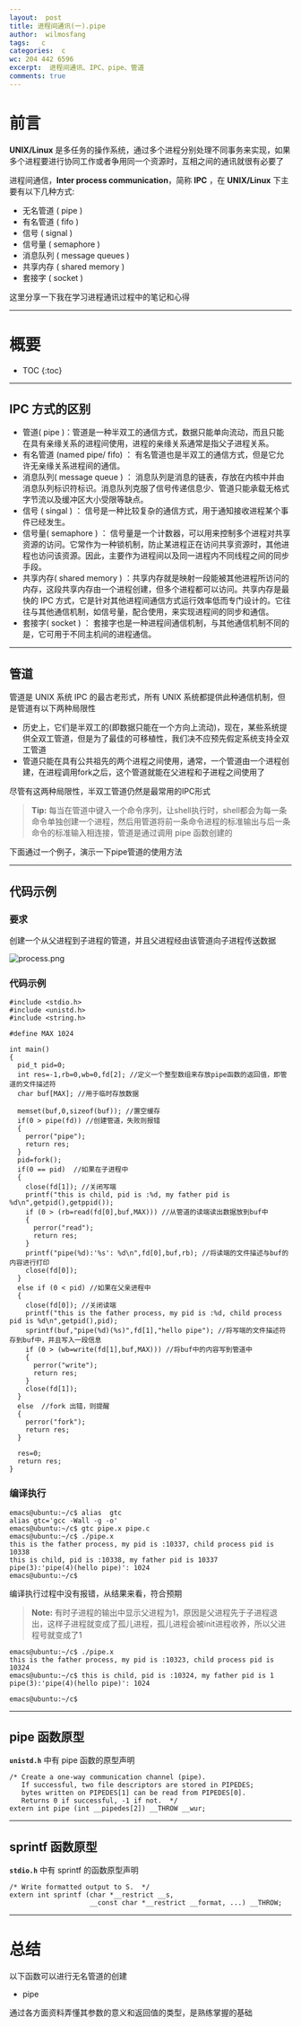 ```yaml
---
layout:  post
title: 进程间通讯(一).pipe
author:  wilmosfang
tags:   c 
categories:  c
wc: 204 442 6596
excerpt:  进程间通讯、IPC、pipe、管道
comments: true
---
```



# 前言


**UNIX/Linux** 是多任务的操作系统，通过多个进程分别处理不同事务来实现，如果多个进程要进行协同工作或者争用同一个资源时，互相之间的通讯就很有必要了

进程间通信，**Inter process communication**，简称 **IPC** ，在 **UNIX/Linux** 下主要有以下几种方式:

* 无名管道 ( pipe )
* 有名管道 ( fifo )
* 信号 ( signal )
* 信号量 ( semaphore )
* 消息队列 ( message queues ) 
* 共享内存 ( shared memory )
* 套接字 ( socket )

这里分享一下我在学习进程通讯过程中的笔记和心得


---

# 概要

* TOC
{:toc}

---

## IPC 方式的区别



* 管道( pipe )：管道是一种半双工的通信方式，数据只能单向流动，而且只能在具有亲缘关系的进程间使用，进程的亲缘关系通常是指父子进程关系。
* 有名管道 (named pipe/ fifo) ： 有名管道也是半双工的通信方式，但是它允许无亲缘关系进程间的通信。
* 消息队列( message queue ) ： 消息队列是消息的链表，存放在内核中并由消息队列标识符标识。消息队列克服了信号传递信息少、管道只能承载无格式字节流以及缓冲区大小受限等缺点。
* 信号 ( singal ) ： 信号是一种比较复杂的通信方式，用于通知接收进程某个事件已经发生。
* 信号量( semaphore ) ： 信号量是一个计数器，可以用来控制多个进程对共享资源的访问。它常作为一种锁机制，防止某进程正在访问共享资源时，其他进程也访问该资源。因此，主要作为进程间以及同一进程内不同线程之间的同步手段。
* 共享内存( shared memory ) ：共享内存就是映射一段能被其他进程所访问的内存，这段共享内存由一个进程创建，但多个进程都可以访问。共享内存是最快的 IPC 方式，它是针对其他进程间通信方式运行效率低而专门设计的。它往往与其他通信机制，如信号量，配合使用，来实现进程间的同步和通信。
* 套接字( socket ) ： 套接字也是一种进程间通信机制，与其他通信机制不同的是，它可用于不同主机间的进程通信。

---

## 管道

管道是 UNIX 系统 IPC 的最古老形式，所有 UNIX 系统都提供此种通信机制，但是管道有以下两种局限性

* 历史上，它们是半双工的(即数据只能在一个方向上流动)，现在，某些系统提供全双工管道，但是为了最佳的可移植性，我们决不应预先假定系统支持全双工管道
* 管道只能在具有公共祖先的两个进程之间使用，通常，一个管道由一个进程创建，在进程调用fork之后，这个管道就能在父进程和子进程之间使用了

尽管有这两种局限性，半双工管道仍然是最常用的IPC形式

> **Tip:** 每当在管道中键入一个命令序列，让shell执行时，shell都会为每一条命令单独创建一个进程，然后用管道将前一条命令进程的标准输出与后一条命令的标准输入相连接，管道是通过调用 pipe 函数创建的

下面通过一个例子，演示一下pipe管道的使用方法

---



## 代码示例

### 要求


创建一个从父进程到子进程的管道，并且父进程经由该管道向子进程传送数据

![process.png](/images/pipe.png)


### 代码示例


~~~
#include <stdio.h>
#include <unistd.h>
#include <string.h>

#define MAX 1024

int main()
{
  pid_t pid=0;
  int res=-1,rb=0,wb=0,fd[2]; //定义一个整型数组来存放pipe函数的返回值，即管道的文件描述符
  char buf[MAX]; //用于临时存放数据

  memset(buf,0,sizeof(buf)); //置空缓存
  if(0 > pipe(fd)) //创建管道，失败则报错
  {
    perror("pipe");
    return res;
  }
  pid=fork(); 
  if(0 == pid)  //如果在子进程中
  {
    close(fd[1]); //关闭写端
    printf("this is child, pid is :%d, my father pid is %d\n",getpid(),getppid()); 
    if (0 > (rb=read(fd[0],buf,MAX))) //从管道的读端读出数据放到buf中
    {
      perror("read");
      return res;
    }
    printf("pipe(%d):'%s': %d\n",fd[0],buf,rb); //将读端的文件描述与buf的内容进行打印
    close(fd[0]); 
  }
  else if (0 < pid) //如果在父亲进程中
  {
    close(fd[0]); //关闭读端
    printf("this is the father process, my pid is :%d, child process pid is %d\n",getpid(),pid);
    sprintf(buf,"pipe(%d)(%s)",fd[1],"hello pipe"); //将写端的文件描述符存到buf中，并且写入一段信息
    if (0 > (wb=write(fd[1],buf,MAX))) //将buf中的内容写到管道中
    {
      perror("write");
      return res;
    }
    close(fd[1]);
  }
  else  //fork 出错，则提醒
  {
    perror("fork"); 
    return res;
  }
  
  res=0;
  return res;
}
~~~


### 编译执行


~~~
emacs@ubuntu:~/c$ alias  gtc
alias gtc='gcc -Wall -g -o'
emacs@ubuntu:~/c$ gtc pipe.x pipe.c
emacs@ubuntu:~/c$ ./pipe.x 
this is the father process, my pid is :10337, child process pid is 10338
this is child, pid is :10338, my father pid is 10337
pipe(3):'pipe(4)(hello pipe)': 1024
emacs@ubuntu:~/c$ 
~~~

编译执行过程中没有报错，从结果来看，符合预期

> **Note:** 有时子进程的输出中显示父进程为1，原因是父进程先于子进程退出，这样子进程就变成了孤儿进程，孤儿进程会被init进程收养，所以父进程号就变成了1

~~~
emacs@ubuntu:~/c$ ./pipe.x 
this is the father process, my pid is :10323, child process pid is 10324
emacs@ubuntu:~/c$ this is child, pid is :10324, my father pid is 1
pipe(3):'pipe(4)(hello pipe)': 1024

emacs@ubuntu:~/c$
~~~

---

## pipe 函数原型


**`unistd.h`** 中有 pipe 函数的原型声明

~~~
/* Create a one-way communication channel (pipe).
   If successful, two file descriptors are stored in PIPEDES;
   bytes written on PIPEDES[1] can be read from PIPEDES[0].
   Returns 0 if successful, -1 if not.  */
extern int pipe (int __pipedes[2]) __THROW __wur;
~~~

---

## sprintf 函数原型

**`stdio.h`** 中有 sprintf 的函数原型声明

~~~
/* Write formatted output to S.  */
extern int sprintf (char *__restrict __s,
                    __const char *__restrict __format, ...) __THROW;
~~~


---

# 总结

以下函数可以进行无名管道的创建

* pipe 


通过各方面资料弄懂其参数的意义和返回值的类型，是熟练掌握的基础
